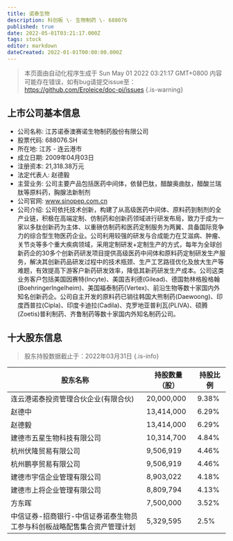 ```yaml
---
title: 诺泰生物
description: 科创板 \- 生物制药 \- 688076
published: true
date: 2022-05-01T03:21:17.000Z
tags: stock
editor: markdown
dateCreated: 2022-01-01T00:00:00.000Z
---
```


> 本页面由自动化程序生成于 Sun May 01 2022 03:21:17 GMT+0800
> 内容可能存在错误，如有bug请提交issue至：https://github.com/Eroleice/doc-pi/issues
{.is-warning}

## 上市公司基本信息
- 公司名称: 江苏诺泰澳赛诺生物制药股份有限公司
- 股票代码: 688076.SH
- 所在地: 江苏 - 连云港市
- 成立日期: 2009年04月03日
- 注册资本: 21,318.38万元
- 法定代表人: 赵德毅
- 主营业务: 公司主要产品包括医药中间体，依替巴肽，醋酸奥曲肽，醋酸兰瑞肽等原料药，胸腺法新制剂
- 公司官网: www.sinopep.com.cn
- 公司介绍: 公司依托技术创新，构建了从高级医药中间体、原料药到制剂的全产业链，积极在高端定制、仿制药和创新药领域进行研发布局，致力于成为一家以多肽创新药为主体、以重磅仿制药和医药定制服务为两翼、具备国际竞争力的综合型生物医药企业。公司利用较强的研发与合成能力在艾滋病、肿瘤、关节炎等多个重大疾病领域，采用定制研发+定制生产的方式，每年为全球创新药企的30多个创新药研发项目提供高级医药中间体和原料药定制研发生产服务，解决其创新药品研发过程中的技术瓶颈、生产工艺路径优化及放大生产等难题，有效提高下游客户新药研发效率，降低其新药研发生产成本。公司这类业务客户包括美国因赛特(Incyte)、美国吉利德(Gilead)、德国勃林格殷格翰(BoehringerIngelheim)、美国福泰制药(Vertex)、前沿生物等数十家国内外知名创新药企。公司自主开发的原料药已销往韩国大熊制药(Daewoong)、印度西普拉(Cipla)、印度卡迪拉(Cadila)、克罗地亚普利瓦(PLIVA)、硕腾(Zoetis)普利制药、齐鲁制药等数十家国内外知名制药公司。


## 十大股东信息
> 股东持股数据截止于：2022年03月31日
{.is-info}

| 股东名称 | 持股数量（股） | 持股比例 |
| --- | --- | --- |
| 连云港诺泰投资管理合伙企业(有限合伙) | 20,000,000 | 9.38% |
| 赵德中 | 13,414,000 | 6.29% |
| 赵德毅 | 13,414,000 | 6.29% |
| 建德市五星生物科技有限公司 | 10,314,700 | 4.84% |
| 杭州伏隆贸易有限公司 | 9,506,919 | 4.46% |
| 杭州鹏亭贸易有限公司 | 9,506,919 | 4.46% |
| 建德市宇信企业管理有限公司 | 8,903,022 | 4.18% |
| 建德市上将企业管理有限公司 | 8,809,794 | 4.13% |
| 方东晖 | 7,500,000 | 3.52% |
| 中信证券-招商银行-中信证券诺泰生物员工参与科创板战略配售集合资产管理计划 | 5,329,595 | 2.5% |





